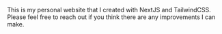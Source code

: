 This is my personal website that I created with NextJS and TailwindCSS. Please feel free to reach out if you think there are any improvements I can make.
